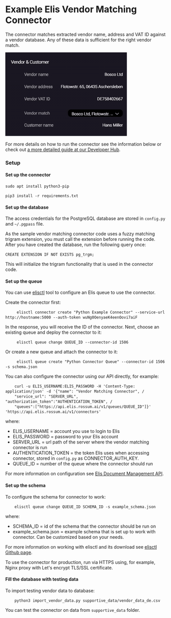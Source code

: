 # Example Elis Vendor Matching Connector

The connector matches extracted vendor name, address and VAT ID against a vendor database. 
Any of these data is sufficient for the right vendor match.

![Vendor Matching Connector](vendor_matching_connector.gif)

For more details on how to run the connector see the information below or check out [a more detailed guide at our Developer Hub](https://developers.rossum.ai/docs/how-to-run-sample-vendor-matching-connector).

### Setup
#### Set up the connector
```
sudo apt install python3-pip
```
```
pip3 install -r requirements.txt
```

#### Set up the database

The access credentials for the PostgreSQL database are stored in `config.py` and `~/.pgpass` file.

As the sample vendor matching connector code uses a fuzzy matching trigram extension, you must call the extension before running the code.  
After you have created the database, run the following query once:
```
CREATE EXTENSION IF NOT EXISTS pg_trgm;
```
This will initialize the trigram functionality that is used in the connector code.

#### Set up the queue
You can use [elisctl](https://github.com/rossumai/elisctl) tool to configure an Elis queue to use the connector.

Create the connector first:

```
	 elisctl connector create "Python Example Connector" --service-url http://hostname:5000 --auth-token wuNg0OenyaeK4eenOovi7aiF
```

In the response, you will receive the ID of the connector. Next, choose an existing queue and deploy the connector to it:

```
	 elisctl queue change QUEUE_ID --connector-id 1506
```

Or create a new queue and attach the connector to it:

```
	 elisctl queue create "Python Connector Queue" --connector-id 1506 -s schema.json
```

You can also configure the connector using our API directly, for example:

```
	curl -u ELIS_USERNAME:ELIS_PASSWORD -H 'Content-Type: application/json' -d '{"name": "Vendor Matching Connector", /
	"service_url": "SERVER_URL", "authorization_token":"AUTHENTICATION_TOKEN", /
	"queues":["https://api.elis.rossum.ai/v1/queues/QUEUE_ID"]}' 'https://api.elis.rossum.ai/v1/connectors'
```
where:
  * ELIS_USERNAME = account you use to login to Elis
  * ELIS_PASSWORD = password to your Elis account
  * SERVER_URL = url path of the server where the vendor matching connector is run
  * AUTHENTICATION_TOKEN = the token Elis uses when accessing connector, stored in `config.py` as CONNECTOR_AUTH_KEY.
  * QUEUE_ID = number of the queue where the connector should run

For more information on configuration see 
<a href="https://api.elis.rossum.ai/docs/#overview">Elis Document Management API</a>.

#### Set up the schema
To configure the schema for connector to work:
```
	elisctl queue change QUEUE_ID SCHEMA_ID -s example_schema.json
```

where:
  * SCHEMA_ID = id of the schema that the connector should be run on
  * example_schema.json = example schema that is set up to work with connector. Can be customized based on your needs.

For more information on working with elisctl and its download see 
<a href="https://github.com/rossumai/elisctl">elisctl Github page</a>.

To use the connector for production, run via HTTPS using, for example, Nginx proxy with Let's encrypt 
TLS/SSL certificate. 

#### Fill the database with testing data
To import testing vendor data to database:
```
    python3 import_vendor_data.py supportive_data/vendor_data_de.csv
```

You can test the connector on data from `supportive_data` folder.
